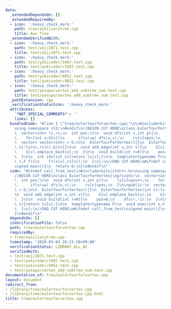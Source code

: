 ```yaml
---
data:
  _extendedDependsOn: []
  _extendedRequiredBy:
  - icon: ':heavy_check_mark:'
    path: tree/auxiliarytree.cpp
    title: Aux Tree
  _extendedVerifiedWith:
  - icon: ':heavy_check_mark:'
    path: test/aoj/2871.test.cpp
    title: test/aoj/2871.test.cpp
  - icon: ':heavy_check_mark:'
    path: test/yukicoder/3407.test.cpp
    title: test/yukicoder/3407.test.cpp
  - icon: ':heavy_check_mark:'
    path: test/yukicoder/4852.test.cpp
    title: test/yukicoder/4852.test.cpp
  - icon: ':heavy_check_mark:'
    path: test/yosupo/vertex_add_subtree_sum.test.cpp
    title: test/yosupo/vertex_add_subtree_sum.test.cpp
  _pathExtension: cpp
  _verificationStatusIcon: ':heavy_check_mark:'
  attributes:
    '*NOT_SPECIAL_COMMENTS*': ''
    links: []
  bundledCode: "#line 1 \"tree/eulertourforvertex.cpp\"\n\n#include<bits/stdc++.h>\n\
    using namespace std;\n#endif\n//BEGIN CUT HERE\nclass EulerTourForVertex{\nprivate:\n\
    \  vector<int> ls,rs;\n  int pos;\n\n  void dfs(int v,int p){\n    ls[v]=pos++;\n\
    \    for(int u:G[v])\n      if(u!=p) dfs(u,v);\n    rs[v]=pos;\n  }\n\npublic:\n\
    \  vector< vector<int> > G;\n\n  EulerTourForVertex(){}\n  EulerTourForVertex(int\
    \ n):ls(n),rs(n),G(n){}\n\n  void add_edge(int u,int v){\n    G[u].emplace_back(v);\n\
    \    G[v].emplace_back(u);\n  }\n\n  void build(int r=0){\n    pos=0;\n    dfs(r,-1);\n\
    \  }\n\n  int idx(int v){return ls[v];}\n\n  template<typename F>\n  void exec(int\
    \ v,F f){\n    f(ls[v],rs[v]);\n  }\n};\n//END CUT HERE\n#ifndef call_from_test\n\
    signed main(){\n  return 0;\n}\n#endif\n"
  code: "#ifndef call_from_test\n#include<bits/stdc++.h>\nusing namespace std;\n#endif\n\
    //BEGIN CUT HERE\nclass EulerTourForVertex{\nprivate:\n  vector<int> ls,rs;\n\
    \  int pos;\n\n  void dfs(int v,int p){\n    ls[v]=pos++;\n    for(int u:G[v])\n\
    \      if(u!=p) dfs(u,v);\n    rs[v]=pos;\n  }\n\npublic:\n  vector< vector<int>\
    \ > G;\n\n  EulerTourForVertex(){}\n  EulerTourForVertex(int n):ls(n),rs(n),G(n){}\n\
    \n  void add_edge(int u,int v){\n    G[u].emplace_back(v);\n    G[v].emplace_back(u);\n\
    \  }\n\n  void build(int r=0){\n    pos=0;\n    dfs(r,-1);\n  }\n\n  int idx(int\
    \ v){return ls[v];}\n\n  template<typename F>\n  void exec(int v,F f){\n    f(ls[v],rs[v]);\n\
    \  }\n};\n//END CUT HERE\n#ifndef call_from_test\nsigned main(){\n  return 0;\n\
    }\n#endif\n"
  dependsOn: []
  isVerificationFile: false
  path: tree/eulertourforvertex.cpp
  requiredBy:
  - tree/auxiliarytree.cpp
  timestamp: '2020-03-04 20:21:28+09:00'
  verificationStatus: LIBRARY_ALL_AC
  verifiedWith:
  - test/aoj/2871.test.cpp
  - test/yukicoder/3407.test.cpp
  - test/yukicoder/4852.test.cpp
  - test/yosupo/vertex_add_subtree_sum.test.cpp
documentation_of: tree/eulertourforvertex.cpp
layout: document
redirect_from:
- /library/tree/eulertourforvertex.cpp
- /library/tree/eulertourforvertex.cpp.html
title: tree/eulertourforvertex.cpp
---
```


